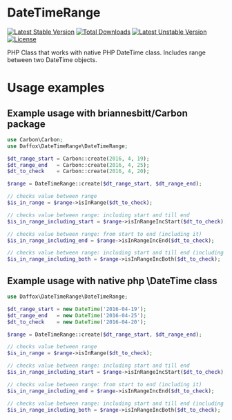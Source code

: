 # DateTimeRange

[![Latest Stable Version](https://poser.pugx.org/daffox/datetimerange/v/stable)](https://packagist.org/packages/daffox/datetimerange) [![Total Downloads](https://poser.pugx.org/daffox/datetimerange/downloads)](https://packagist.org/packages/daffox/datetimerange) [![Latest Unstable Version](https://poser.pugx.org/daffox/datetimerange/v/unstable)](https://packagist.org/packages/daffox/datetimerange) [![License](https://poser.pugx.org/daffox/datetimerange/license)](https://packagist.org/packages/daffox/datetimerange)

PHP Class that works with native PHP DateTime class. Includes range between two DateTime objects.

# Usage examples
## Example usage with briannesbitt/Carbon package

```php
use Carbon\Carbon;
use Daffox\DateTimeRange\DateTimeRange;

$dt_range_start = Carbon::create(2016, 4, 19);
$dt_range_end   = Carbon::create(2016, 4, 25);
$dt_to_check    = Carbon::create(2016, 4, 20);

$range = DateTimeRange::create($dt_range_start, $dt_range_end);

// checks value between range
$is_in_range = $range->isInRange($dt_to_check);

// checks value between range: including start and till end
$is_in_range_including_start = $range->isInRangeIncStart($dt_to_check);

// checks value between range: from start to end (including it)
$is_in_range_including_end = $range->isInRangeIncEnd($dt_to_check);

// checks value between range: including start and till end (including it)
$is_in_range_including_both = $range->isInRangeIncBoth($dt_to_check);
```

## Example usage with native php \DateTime class

```php
use Daffox\DateTimeRange\DateTimeRange;

$dt_range_start = new DateTime('2016-04-19');
$dt_range_end   = new DateTime('2016-04-25');
$dt_to_check    = new DateTime('2016-04-20');

$range = DateTimeRange::create($dt_range_start, $dt_range_end);

// checks value between range
$is_in_range = $range->isInRange($dt_to_check);

// checks value between range: including start and till end
$is_in_range_including_start = $range->isInRangeIncStart($dt_to_check);

// checks value between range: from start to end (including it)
$is_in_range_including_end = $range->isInRangeIncEnd($dt_to_check);

// checks value between range: including start and till end (including it)
$is_in_range_including_both = $range->isInRangeIncBoth($dt_to_check);

```
